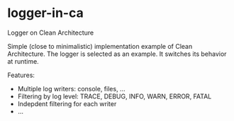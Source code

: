 # logger-in-ca
Logger on Clean Architecture

Simple (close to minimalistic) implementation example of Clean Architecture.
The logger is selected as an example. It switches its behavior at runtime.

Features:
- Multiple log writers: console, files, ...
- Filtering by log level: TRACE, DEBUG, INFO, WARN, ERROR, FATAL
- Indepdent filtering for each writer
- ...
